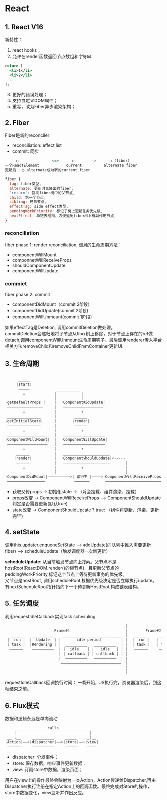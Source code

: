 # React

## 1. React V16
新特性：
1. react hooks；
2. 允许在render函数返回节点数组和字符串
```jsx
return [
  <li>1</li>
  <li>2</li>
  ...
];
```
3. 更好的错误处理；
4. 支持自定义DOM属性；
5. 重写，改为Fiber异步渲染架构；

## 2. Fiber
Fiber是新的reconciler
* reconciliation: effect list
* commit: 同步
```js
     ○               <=>      ○        ->      ○ (fiber)
一个ReactElement            current          alternate fiber
更新后： ○ alternate成为新的current fiber
```

```js
fiber {
  tag: fiber类型,
  alternate: 更新时克隆出的fiber,
  'return': 指向fiber树中的父节点,
  child: 第一个节点,
  sibling: 兄弟节点,
  effectTag: side effect类型,
  pendingWorkPriority: 标记子树上更新任务优先级,
  nextEffect: 单链表结构，方便遍历fiber树上有副作用节点,
}
```
### reconciliation
fiber phase 1: render reconciliation, 调用的生命周期方法：
* componentWillMount
* componnetWillReceiveProps
* shouldComponentUpdate
* componentWillUpdate


### commiet
fiber phase 2: commit
* componentDidMount（commit 2阶段）
* componentDidUpdate(commit 2阶段)
* componentWillUnmount(commit 1阶段)

如果effectTag是Deletion, 调用commitDeletion做处理。  
commitDeletion会递归地将子节点从fiber树上移除，对于节点上存在的ref做detach,调用componentWillUnmount生命周期钩子。最后调用renderer传入平台相关方法removeChild和removeChildFromContainer更新UI.

## 3. 生命周期

```js

      _____   
     |start|
      —————            ___________
        ↓             |           |
 ________________     |   ________|_________
|getDefaultProps |    |  |ComponentDidUpdate|
 ————————————————     |   —————————————————— 
        ↓             |           ↑
 _______________      |        ______
|getInitialState|     |       |render| 
 ———————————————      |        ——————
        ↓             |           ↑
 __________________   |   ___________________
|ComponentWillMount|  |  |ComponentWillUpdate|
 ——————————————————   |   ——————————————————— 
        ↓             |           ↑
     ______           |   _____________________
    |render|          |  |ComponentShouldUpdate|<-----
     ——————           |   —————————————————————       |
        ↓             |           ↑                   |
 _________________    |        _______       _________|_______________
|ComponentDidMount|——————————>| 运行中 |————>|ComponentWillReceiveProps|
 —————————————————             ———————       —————————————————————————
```

* 获取父传props -> 初始化state -> （将会挂载、组件渲染、挂载）
* props改变 -> ComponentWillReceiveProps ——> ComponentShouldUpdate判定是否需要更新(默认true)
* state改变 -> ComponentShouldUpdate ? true: （组件将更新、渲染、更新完毕）

## 4. setState
调用this.updater.enqueneSetState  ——> addUpdate(向队列中推入需要更新fiber) ——> scheduleUpdate（触发调度器一次新更新）

**scheduleUpdate**:
从当前触发节点向上搜索。父节点不是hostRoot(ReactDOM.render()的根节点)，且更新父节点的peddingWorkPriority,标记这个节点上等待更新事务的优先级。  
父节点是hostRoot, 调用scheduleRoot,根据优先级决定是否立即执行update。  
有nextScheduleRoot指针指向下一个待更新HostRoot,构成链表结构。


## 5. 任务调度
利用requestIdleCallback实现task scheduling
```js
                                                      |
                      Frame#1                         |        Frame#2
  ______    __________   ___________________________  |   ______     ______ 
 |  run |  |  Update  | |       idle period         | |  |  run |   |  run |
 | task |  |Rendering | |  __________   __________  | |  | task |   | task |  ...
  ——————    ——————————  | |  idle    | |   idle   | | |   ——————     —————— 
                        | | callback | | callback | | |
                        |  ——————————   ——————————  | |
                         ———————————————————————————  |
                                                      | 
                                                      |
```
requestIdleCallback回调执行时间：
一帧开始，JS执行完，浏览器渲染后，到这帧结束之前。

## 6. Flux模式
数据和逻辑永远是单向流动

```js
    _______________calls______________
    |                                 |
 __ ↓__     __________     _____     _|__
|Action|——>|dispatcher|——>|store|——>|view|
 ——————     ——————————     —————     ————

```
* dispatcher: 分发事件；
* store: 保存数据，响应事件更新数据；
* view: 订阅store中数据，渲染页面；

用户在view上的操作最终会映射为一类Action，Action传递给Dispatcher,再由Dispatcher执行注册在指定Action上的回调函数。最终完成对Store的操作，store中数据变化，view监听并作出反应。